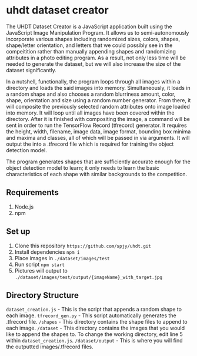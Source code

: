 # uhdt dataset creator

The UHDT Dataset Creator is a JavaScript application built using the JavaScript Image Manipulation Program. It allows us to semi-autonomously incorporate various shapes including randomized sizes, colors, shapes, shape/letter orientation, and letters that we could possibly see in the compeitition rather than manually appending shapes and randomizing attributes in a photo editing program. As a result, not only less time will be needed to generate the dataset, but we will also increase the size of the dataset significantly.

In a nutshell, functionally, the program loops through all images within a directory and loads the said images into memory. Simultaneously, it loads in a random shape and also chooses a random blurriness amount, color, shape, orientation and size using a random number generator. From there, it will composite the previously selected random attributes onto image loaded into memory. It will loop until all images have been covered within the directory. After it is finished with compositing the image, a command will be sent in order to run the TensorFlow Record (tfrecord) generator. It requires the height, width, filename, image data, image format, bounding box minima and maxima and classes, all of which will be passed in via arguments. It will output the into a .tfrecord file which is required for training the object detection model.

The program generates shapes that are sufficiently accurate enough for the object detection model to learn; it only needs to learn the basic characteristics of each shape with similar backgrounds to the competition.

## Requirements
1. Node.js
2. npm

## Set up
1. Clone this repository `https://github.com/spjy/uhdt.git`
2. Install dependencies `npm i`
3. Place images in `./dataset/images/test`
4. Run script `npm start`
5. Pictures will output to `./dataset/images/test/output/{imageName}_with_target.jpg`

## Directory Structure

`dataset_creation.js` - This is the script that appends a random shape to each image.
`tfrecord_gen.py` - This script automatically generates the .tfrecord file.
`/shapes` - This directory contains the shape files to append to each image.
`/dataset` - This directory contains the images that you would like to append the shapes to. To change the working directory, edit line 5 within `dataset_creation.js`.
`/dataset/output` - This is where you will find the outputted images/.tfrecord files.
